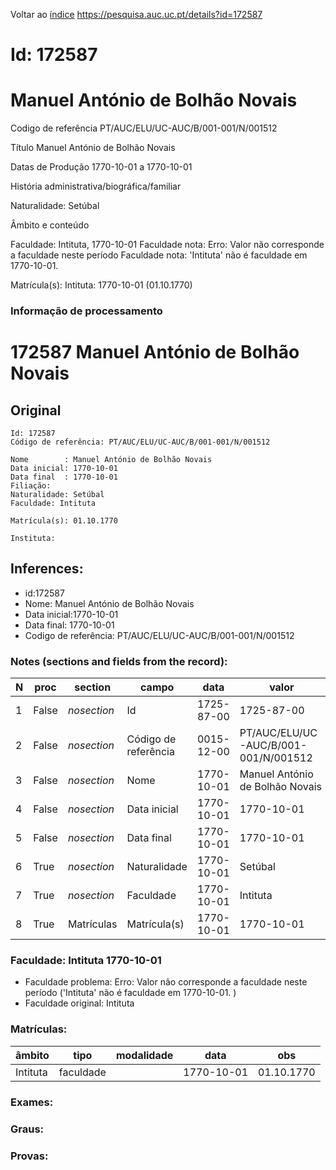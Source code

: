 
Voltar ao [índice](00%20Lista.md)
https://pesquisa.auc.uc.pt/details?id=172587

# Id: 172587
# Manuel António de Bolhão Novais

Codigo de referência
PT/AUC/ELU/UC-AUC/B/001-001/N/001512

Título
Manuel António de Bolhão Novais

Datas de Produção
1770-10-01 a 1770-10-01

História administrativa/biográfica/familiar

Naturalidade: Setúbal


Âmbito e conteúdo

Faculdade: Intituta, 1770-10-01 
Faculdade nota: Erro: Valor não corresponde a faculdade neste período
Faculdade nota: 'Intituta' não é faculdade em 1770-10-01.  

Matrícula(s):
Intituta: 1770-10-01 (01.10.1770)


### Informação de processamento
# 172587 Manuel António de Bolhão Novais

## Original
```
Id: 172587
Código de referência: PT/AUC/ELU/UC-AUC/B/001-001/N/001512

Nome        : Manuel António de Bolhão Novais
Data inicial: 1770-10-01
Data final  : 1770-10-01
Filiação: 
Naturalidade: Setúbal
Faculdade: Intituta

Matrícula(s): 01.10.1770

Instituta: 

```
## Inferences:
* id:172587
* Nome: Manuel António de Bolhão Novais
* Data inicial:1770-10-01
* Data final: 1770-10-01
* Codigo de referência: PT/AUC/ELU/UC-AUC/B/001-001/N/001512

### Notes (sections and fields from the record):
|N  |proc   |section      |campo                 |data        |valor                                 |obs         |
|---|-------|-------------|----------------------|------------|--------------------------------------|------------|
|1  |False  |*nosection*  |Id                    |1725-87-00  |1725-87-00                            |172587      |
|2  |False  |*nosection*  |Código de referência  |0015-12-00  |PT/AUC/ELU/UC-AUC/B/001-001/N/001512  |            |
|3  |False  |*nosection*  |Nome                  |1770-10-01  |Manuel António de Bolhão Novais       |            |
|4  |False  |*nosection*  |Data inicial          |1770-10-01  |1770-10-01                            |1770-10-01  |
|5  |False  |*nosection*  |Data final            |1770-10-01  |1770-10-01                            |1770-10-01  |
|6  |True   |*nosection*  |Naturalidade          |1770-10-01  |Setúbal                               |            |
|7  |True   |*nosection*  |Faculdade             |1770-10-01  |Intituta                              |            |
|8  |True   |Matrículas   |Matrícula(s)          |1770-10-01  |1770-10-01                            |01.10.1770  |
### Faculdade: Intituta 1770-10-01 
* Faculdade problema: Erro: Valor não corresponde a faculdade neste período ('Intituta' não é faculdade em 1770-10-01.  )
* Faculdade original: Intituta

### Matrículas:
|âmbito    |tipo       |modalidade|data        |obs         |
|----------|-----------|----------|------------|------------|
|Intituta  |faculdade  |          |1770-10-01  |01.10.1770  |

### Exames:

### Graus:

### Provas:


